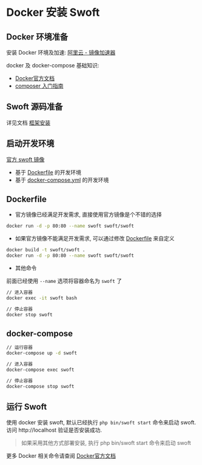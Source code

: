 # Docker 安装 Swoft

## Docker 环境准备

安装 Docker 环境及加速: [阿里云 - 镜像加速器](https://cr.console.aliyun.com/#/accelerator)

docker 及 docker-compose 基础知识:

- [Docker官方文档](https://docs.docker.com/)
- [composer 入门指南](http://docs.phpcomposer.com/00-intro.html)

## Swoft 源码准备

详见文档 [框架安装](quickstart/install.md)

## 启动开发环境

[官方 swoft 镜像](https://hub.docker.com/r/swoft/swoft/)

- 基于 [Dockerfile](https://github.com/swoft-cloud/swoft/blob/master/Dockerfile) 的开发环境
- 基于 [docker-compose.yml](https://github.com/swoft-cloud/swoft/blob/master/docker-compose.yml) 的开发环境

## Dockerfile

- 官方镜像已经满足开发需求, 直接使用官方镜像是个不错的选择

```bash
docker run -d -p 80:80 --name swoft swoft/swoft
```

- 如果官方镜像不能满足开发需求, 可以通过修改 [Dockerfile](https://github.com/swoft-cloud/swoft/blob/master/Dockerfile) 来自定义

``` bash
docker build -t swoft/swoft .
docker run -d -p 80:80 --name swoft swoft/swoft
```

- 其他命令

前面已经使用 `--name` 选项将容器命名为 `swoft` 了

``` bash
// 进入容器
docker exec -it swoft bash

// 停止容器
docker stop swoft
```

## docker-compose

```bash
// 运行容器
docker-compose up -d swoft

// 进入容器
docker-compose exec swoft

// 停止容器
docker-compose stop swoft
```

## 运行 Swoft

使用 docker 安装 swoft, 默认已经执行 `php bin/swoft start` 命令来启动 swoft. 访问 http://localhost 验证是否安装成功.

 > 如果采用其他方式部署安装, 执行 php bin/swoft start 命令来启动 swoft

更多 Docker 相关命令请查阅 [Docker官方文档](https://docs.docker.com/)
